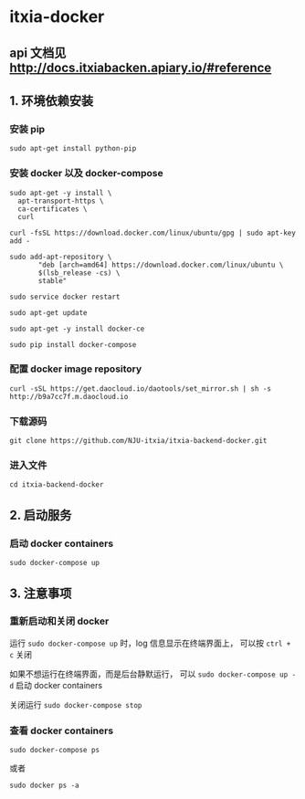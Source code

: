 # itxia-docker #

## api 文档见 http://docs.itxiabacken.apiary.io/#reference

## 1. 环境依赖安装

### 安装 pip
`sudo apt-get install python-pip`

### 安装 docker 以及 docker-compose 
```
sudo apt-get -y install \
  apt-transport-https \
  ca-certificates \
  curl
```

```
curl -fsSL https://download.docker.com/linux/ubuntu/gpg | sudo apt-key add -
```

```
sudo add-apt-repository \
       "deb [arch=amd64] https://download.docker.com/linux/ubuntu \
       $(lsb_release -cs) \
       stable"
```

```
sudo service docker restart
```

```
sudo apt-get update
```

```
sudo apt-get -y install docker-ce
```

```
sudo pip install docker-compose
```

### 配置 docker image repository
`curl -sSL https://get.daocloud.io/daotools/set_mirror.sh | sh -s http://b9a7cc7f.m.daocloud.io`

### 下载源码
`git clone https://github.com/NJU-itxia/itxia-backend-docker.git`

### 进入文件
`cd itxia-backend-docker`

## 2. 启动服务

### 启动 docker containers
`sudo docker-compose up` 

## 3. 注意事项

### 重新启动和关闭 docker
运行 `sudo docker-compose up` 时，log 信息显示在终端界面上， 可以按 `ctrl + c` 关闭 

如果不想运行在终端界面，而是后台静默运行， 可以 `sudo docker-compose up -d` 启动 docker containers

关闭运行 `sudo docker-compose stop`

### 查看 docker containers
`sudo docker-compose ps`

或者

`sudo docker ps -a`
  
